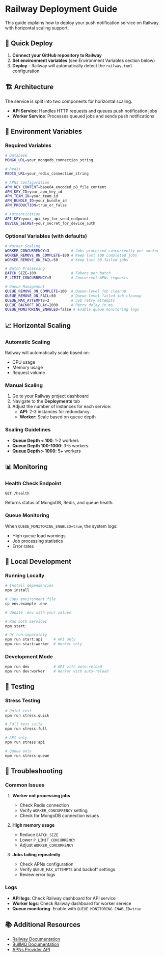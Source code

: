 # Railway Deployment Guide

This guide explains how to deploy your push notification service on Railway with horizontal scaling support.

## 🚀 Quick Deploy

1. **Connect your GitHub repository to Railway**
2. **Set environment variables** (see Environment Variables section below)
3. **Deploy** - Railway will automatically detect the `railway.toml` configuration

## 🏗️ Architecture

The service is split into two components for horizontal scaling:

- **API Service**: Handles HTTP requests and queues push notification jobs
- **Worker Service**: Processes queued jobs and sends push notifications

## 🔧 Environment Variables

### Required Variables

```bash
# Database
MONGO_URL=your_mongodb_connection_string

# Redis
REDIS_URL=your_redis_connection_string

# APNs Configuration
APN_KEY_CONTENT=base64_encoded_p8_file_content
APN_KEY_ID=your_apn_key_id
APN_TEAM_ID=your_team_id
APN_BUNDLE_ID=your_bundle_id
APN_PRODUCTION=true_or_false

# Authentication
API_KEY=your_api_key_for_send_endpoint
DEVICE_SECRET=your_secret_for_device_auth
```

### Optional Variables (with defaults)

```bash
# Worker Scaling
WORKER_CONCURRENCY=3          # Jobs processed concurrently per worker
WORKER_REMOVE_ON_COMPLETE=100 # Keep last 100 completed jobs
WORKER_REMOVE_ON_FAIL=50      # Keep last 50 failed jobs

# Batch Processing
BATCH_SIZE=100                # Tokens per batch
P_LIMIT_CONCURRENCY=5         # Concurrent APNs requests

# Queue Management
QUEUE_REMOVE_ON_COMPLETE=100  # Queue-level job cleanup
QUEUE_REMOVE_ON_FAIL=50       # Queue-level failed job cleanup
QUEUE_MAX_ATTEMPTS=3          # Job retry attempts
QUEUE_BACKOFF_DELAY=2000      # Retry delay in ms
QUEUE_MONITORING_ENABLED=false # Enable queue monitoring logs
```

## 📈 Horizontal Scaling

### Automatic Scaling

Railway will automatically scale based on:

- CPU usage
- Memory usage
- Request volume

### Manual Scaling

1. Go to your Railway project dashboard
2. Navigate to the **Deployments** tab
3. Adjust the number of instances for each service:
   - **API**: 2-3 instances for redundancy
   - **Worker**: Scale based on queue depth

### Scaling Guidelines

- **Queue Depth < 100**: 1-2 workers
- **Queue Depth 100-1000**: 3-5 workers
- **Queue Depth > 1000**: 5+ workers

## 📊 Monitoring

### Health Check Endpoint

```
GET /health
```

Returns status of MongoDB, Redis, and queue health.

### Queue Monitoring

When `QUEUE_MONITORING_ENABLED=true`, the system logs:

- High queue load warnings
- Job processing statistics
- Error rates

## 🔄 Local Development

### Running Locally

```bash
# Install dependencies
npm install

# Copy environment file
cp env.example .env

# Update .env with your values

# Run both services
npm start

# Or run separately
npm run start:api     # API only
npm run start:worker  # Worker only
```

### Development Mode

```bash
npm run dev           # API with auto-reload
npm run dev:worker    # Worker with auto-reload
```

## 🧪 Testing

### Stress Testing

```bash
# Quick test
npm run stress:quick

# Full test suite
npm run stress:full

# API only
npm run stress:api

# Queue only
npm run stress:queue
```

## 🚨 Troubleshooting

### Common Issues

1. **Worker not processing jobs**
   - Check Redis connection
   - Verify `WORKER_CONCURRENCY` setting
   - Check for MongoDB connection issues

2. **High memory usage**
   - Reduce `BATCH_SIZE`
   - Lower `P_LIMIT_CONCURRENCY`
   - Adjust `WORKER_CONCURRENCY`

3. **Jobs failing repeatedly**
   - Check APNs configuration
   - Verify `QUEUE_MAX_ATTEMPTS` and backoff settings
   - Review error logs

### Logs

- **API logs**: Check Railway dashboard for API service
- **Worker logs**: Check Railway dashboard for worker service
- **Queue monitoring**: Enable with `QUEUE_MONITORING_ENABLED=true`

## 📚 Additional Resources

- [Railway Documentation](https://docs.railway.app/)
- [BullMQ Documentation](https://docs.bullmq.io/)
- [APNs Provider API](https://developer.apple.com/documentation/usernotifications/setting_up_a_remote_notification_server/sending_notification_requests_to_apns/)
